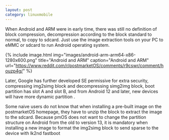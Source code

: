 ```yaml
---
layout: post
category: linuxmobile
---
```


When Android and ARM were in early time, there was still no definition of block compression, decompression according to the block standard to normal, to copy to sdcard. Just use the image extraction tools on your PC to eMMC or sdcard to run Android operating system.

{% include image.html
            img="images/android-arm-arm64-x86-1280x600.png"
            title="Android and ARM"
            caption="Android and ARM" 
            url="https://www.reddit.com/r/postmarketOS/comments/r9cswr/comment/houzp4g/" %}

Later, Google has further developed SE permissive for extra security, compressing img2simg block and decompressing simg2img block, boot partition has slot A and slot B, and from Android 12 and later, new devices will have more dynamic partition .

Some naive users do not know that when installing a pre-built image on the postmarketOS homepage, they have to unzip the block to extract the image to the sdcard. Because pmOS does not want to change the partition structure on Android from the old to version 13, it is mandatory when installing a new image to format the img2simg block to send sparse to the device with lk2nd fastboot

